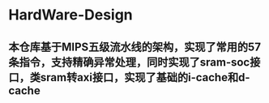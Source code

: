 # HardWare-Design
## 本仓库基于MIPS五级流水线的架构，实现了常用的57条指令，支持精确异常处理，同时实现了sram-soc接口，类sram转axi接口，实现了基础的i-cache和d-cache
